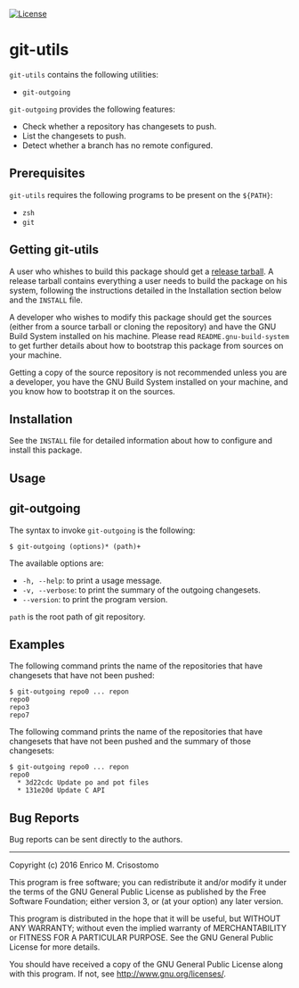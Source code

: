 [![License](https://img.shields.io/badge/license-GPL--3.0-blue.svg?style=flat)](https://github.com/emcrisostomo/git-utils/blob/master/LICENSE)

git-utils
=========

`git-utils` contains the following utilities:

  * `git-outgoing`

`git-outgoing` provides the following features:

  * Check whether a repository has changesets to push.
  * List the changesets to push.
  * Detect whether a branch has no remote configured.

Prerequisites
-------------

`git-utils` requires the following programs to be present on the `${PATH}`:

  * `zsh`
  * `git`

Getting git-utils
-----------------

A user who whishes to build this package should get a
[release tarball][release].  A release tarball contains everything a user needs
to build the package on his system, following the instructions detailed in the
Installation section below and the `INSTALL` file.

A developer who wishes to modify this package should get the sources (either
from a source tarball or cloning the repository) and have the GNU Build System
installed on his machine.  Please read `README.gnu-build-system` to get further
details about how to bootstrap this package from sources on your machine.

Getting a copy of the source repository is not recommended unless you are a
developer, you have the GNU Build System installed on your machine, and you know
how to bootstrap it on the sources.

[release]: https://github.com/emcrisostomo/git-utils/releases

Installation
------------

See the `INSTALL` file for detailed information about how to configure and
install this package.

Usage
-----

git-outgoing
------------

The syntax to invoke `git-outgoing` is the following:

    $ git-outgoing (options)* (path)+

The available options are:

  * `-h, --help`: to print a usage message.
  * `-v, --verbose`: to print the summary of the outgoing changesets.
  * `--version`: to print the program version.

`path` is the root path of git repository.

Examples
--------

The following command prints the name of the repositories that have changesets
that have not been pushed:

    $ git-outgoing repo0 ... repon
    repo0
    repo3
    repo7

The following command prints the name of the repositories that have changesets
that have not been pushed and the summary of those changesets:

    $ git-outgoing repo0 ... repon
    repo0
      * 3d22cdc Update po and pot files
      * 131e20d Update C API

Bug Reports
-----------

Bug reports can be sent directly to the authors.

-----

Copyright (c) 2016 Enrico M. Crisostomo

This program is free software; you can redistribute it and/or modify it under
the terms of the GNU General Public License as published by the Free Software
Foundation; either version 3, or (at your option) any later version.

This program is distributed in the hope that it will be useful, but WITHOUT ANY
WARRANTY; without even the implied warranty of MERCHANTABILITY or FITNESS FOR A
PARTICULAR PURPOSE.  See the GNU General Public License for more details.

You should have received a copy of the GNU General Public License along with
this program.  If not, see <http://www.gnu.org/licenses/>.
